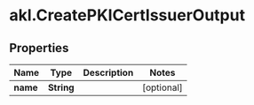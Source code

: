 # akl.CreatePKICertIssuerOutput

## Properties

Name | Type | Description | Notes
------------ | ------------- | ------------- | -------------
**name** | **String** |  | [optional] 


